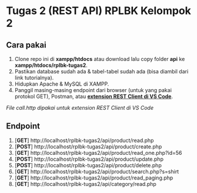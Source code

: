 # Tugas 2 (REST API) RPLBK Kelompok 2

## Cara pakai
1. Clone repo ini di **xampp/htdocs** atau download lalu copy folder **api** ke **xampp/htdocs/rplbk-tugas2**.
2. Pastikan database sudah ada & tabel-tabel sudah ada (bisa diambil dari link tutorialnya).
3. Hidupkan Apache & MySQL di XAMPP.
4. Panggil masing-masing endpoint dari browser (untuk yang pakai protokol GET), Postman, atau **[extension REST Client di VS Code](https://marketplace.visualstudio.com/items?itemName=humao.rest-client)**.

*File call.http dipakai untuk extension REST Client di VS Code*

## Endpoint
1. [**GET**] http://localhost/rplbk-tugas2/api/product/read.php
2. [**POST**] http://localhost/rplbk-tugas2/api/product/create.php
3. [**GET**] http://localhost/rplbk-tugas2/api/product/read_one.php?id=56
4. [**POST**] http://localhost/rplbk-tugas2/api/product/update.php
5. [**POST**] http://localhost/rplbk-tugas2/api/product/delete.php
6. [**GET**] http://localhost/rplbk-tugas2/api/product/search.php?s=shirt
7. [**GET**] http://localhost/rplbk-tugas2/api/product/read_paging.php
8. [**GET**] http://localhost/rplbk-tugas2/api/category/read.php
